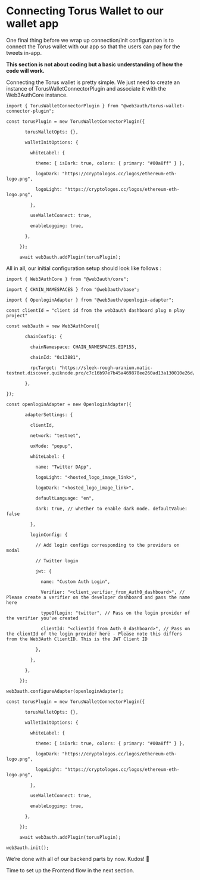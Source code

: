 # Connecting Torus Wallet to our wallet app

One final thing before we wrap up connection/init configuration is to connect the Torus wallet with our app so that the users can pay for the tweets in-app.

**This section is not about coding but a basic understanding of how the code will work.**

Connecting the Torus wallet is pretty simple. We just need to create an instance of TorusWalletConnectorPlugin and associate it with the Web3AuthCore instance.

```
import { TorusWalletConnectorPlugin } from "@web3auth/torus-wallet-connector-plugin";

const torusPlugin = new TorusWalletConnectorPlugin({

       torusWalletOpts: {},

       walletInitOptions: {

         whiteLabel: {

           theme: { isDark: true, colors: { primary: "#00a8ff" } },

           logoDark: "https://cryptologos.cc/logos/ethereum-eth-logo.png",

           logoLight: "https://cryptologos.cc/logos/ethereum-eth-logo.png",

         },

         useWalletConnect: true,

         enableLogging: true,

       },

     });

     await web3auth.addPlugin(torusPlugin);
```

All in all, our initial configuration setup should look like follows :

```
import { Web3AuthCore } from "@web3auth/core";

import { CHAIN_NAMESPACES } from "@web3auth/base";

import { OpenloginAdapter } from "@web3auth/openlogin-adapter";

const clientId = "client id from the web3auth dashboard plug n play project"

const web3auth = new Web3AuthCore({

       chainConfig: {

         chainNamespace: CHAIN_NAMESPACES.EIP155,

         chainId: "0x13881",

         rpcTarget: "https://sleek-rough-uranium.matic-testnet.discover.quiknode.pro/c7c16b97e7b45a469878ee260ad13a130010e26d/",

       },

});

const openloginAdapter = new OpenloginAdapter({

       adapterSettings: {

         clientId,

         network: "testnet",

         uxMode: "popup",

         whiteLabel: {

           name: "Twitter DApp",

           logoLight: "<hosted_logo_image_link>",

           logoDark: "<hosted_logo_image_link>",

           defaultLanguage: "en",

           dark: true, // whether to enable dark mode. defaultValue: false

         },

         loginConfig: {

           // Add login configs corresponding to the providers on modal

           // Twitter login

           jwt: {

             name: "Custom Auth Login",

             Verifier: "<client_verifier_from_Auth0_dashboard>", // Please create a verifier on the developer dashboard and pass the name here

             typeOfLogin: "twitter", // Pass on the login provider of the verifier you've created

             clientId: "<clientId_from_Auth_0_dashboard>", // Pass on the clientId of the login provider here - Please note this differs from the Web3Auth ClientID. This is the JWT Client ID

           },

         },

       },

     });

web3auth.configureAdapter(openloginAdapter);

const torusPlugin = new TorusWalletConnectorPlugin({

       torusWalletOpts: {},

       walletInitOptions: {

         whiteLabel: {

           theme: { isDark: true, colors: { primary: "#00a8ff" } },

           logoDark: "https://cryptologos.cc/logos/ethereum-eth-logo.png",

           logoLight: "https://cryptologos.cc/logos/ethereum-eth-logo.png",

         },

         useWalletConnect: true,

         enableLogging: true,

       },

     });

     await web3auth.addPlugin(torusPlugin);

web3auth.init();
```

We’re done with all of our backend parts by now. Kudos! 🙌

Time to set up the Frontend flow in the next section.
